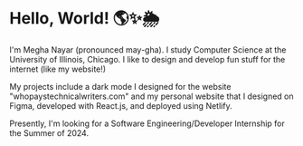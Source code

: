 # Hello, World! 🌎✨🌦

I'm Megha Nayar (pronounced may-gha). I study Computer Science at the University of Illinois, Chicago. I like to design and develop fun stuff for the internet (like my website!)

My projects include a dark mode I designed for the website "whopaystechnicalwriters.com" and my personal website that I designed on Figma, developed with React.js, and deployed using Netlify. 

Presently, I'm looking for a Software Engineering/Developer Internship for the Summer of 2024. 
